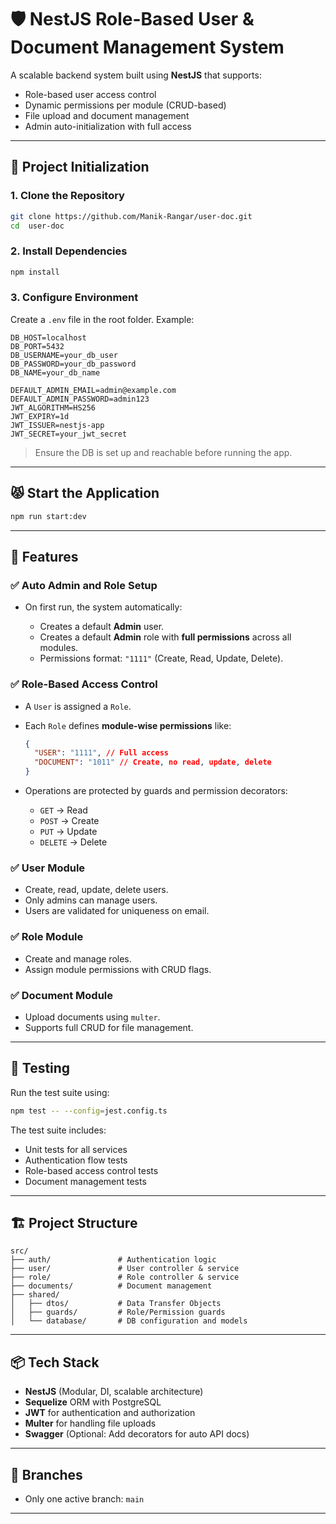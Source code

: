 # 🛡️ NestJS Role-Based User & Document Management System

A scalable backend system built using **NestJS** that supports:

- Role-based user access control
- Dynamic permissions per module (CRUD-based)
- File upload and document management
- Admin auto-initialization with full access

---

## 🚀 Project Initialization

### 1. **Clone the Repository**

```bash
git clone https://github.com/Manik-Rangar/user-doc.git
cd  user-doc
```

### 2. **Install Dependencies**

```bash
npm install
```

### 3. **Configure Environment**

Create a `.env` file in the root folder. Example:

```env
DB_HOST=localhost
DB_PORT=5432
DB_USERNAME=your_db_user
DB_PASSWORD=your_db_password
DB_NAME=your_db_name

DEFAULT_ADMIN_EMAIL=admin@example.com
DEFAULT_ADMIN_PASSWORD=admin123
JWT_ALGORITHM=HS256
JWT_EXPIRY=1d
JWT_ISSUER=nestjs-app
JWT_SECRET=your_jwt_secret
```

> Ensure the DB is set up and reachable before running the app.

---

## 😾 Start the Application

```bash
npm run start:dev
```

---

## 🧹 Features

### ✅ **Auto Admin and Role Setup**

- On first run, the system automatically:

  - Creates a default **Admin** user.
  - Creates a default **Admin** role with **full permissions** across all modules.
  - Permissions format: `"1111"` (Create, Read, Update, Delete).

### ✅ **Role-Based Access Control**

- A `User` is assigned a `Role`.
- Each `Role` defines **module-wise permissions** like:

  ```json
  {
    "USER": "1111", // Full access
    "DOCUMENT": "1011" // Create, no read, update, delete
  }
  ```

- Operations are protected by guards and permission decorators:

  - `GET` → Read
  - `POST` → Create
  - `PUT` → Update
  - `DELETE` → Delete

### ✅ **User Module**

- Create, read, update, delete users.
- Only admins can manage users.
- Users are validated for uniqueness on email.

### ✅ **Role Module**

- Create and manage roles.
- Assign module permissions with CRUD flags.

### ✅ **Document Module**

- Upload documents using `multer`.
- Supports full CRUD for file management.

---

## 🧪 Testing

Run the test suite using:

```bash
npm test -- --config=jest.config.ts
```

The test suite includes:

- Unit tests for all services
- Authentication flow tests
- Role-based access control tests
- Document management tests

---

## 🏗️ Project Structure

```
src/
├── auth/               # Authentication logic
├── user/               # User controller & service
├── role/               # Role controller & service
├── documents/          # Document management
├── shared/
│   ├── dtos/           # Data Transfer Objects
│   ├── guards/         # Role/Permission guards
│   └── database/       # DB configuration and models
```

---

## 📦 Tech Stack

- **NestJS** (Modular, DI, scalable architecture)
- **Sequelize** ORM with PostgreSQL
- **JWT** for authentication and authorization
- **Multer** for handling file uploads
- **Swagger** (Optional: Add decorators for auto API docs)

---

## 📌 Branches

- Only one active branch: `main`

---
